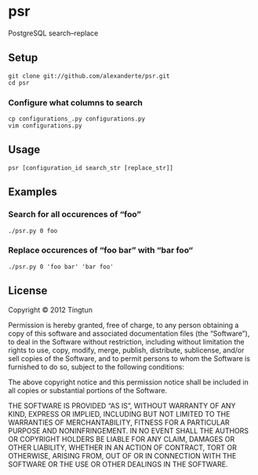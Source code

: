 # psr

PostgreSQL search–replace

## Setup

    git clone git://github.com/alexanderte/psr.git
    cd psr

### Configure what columns to search

    cp configurations_.py configurations.py
    vim configurations.py

## Usage

    psr [configuration_id search_str [replace_str]]

## Examples

### Search for all occurences of “foo”

    ./psr.py 0 foo

### Replace occurences of “foo bar” with “bar foo“

    ./psr.py 0 'foo bar' 'bar foo'

## License

Copyright © 2012 Tingtun

Permission is hereby granted, free of charge, to any person obtaining a copy of this software and associated documentation files (the “Software”), to deal in the Software without restriction, including without limitation the rights to use, copy, modify, merge, publish, distribute, sublicense, and/or sell copies of the Software, and to permit persons to whom the Software is furnished to do so, subject to the following conditions:

The above copyright notice and this permission notice shall be included in all copies or substantial portions of the Software.

THE SOFTWARE IS PROVIDED “AS IS”, WITHOUT WARRANTY OF ANY KIND, EXPRESS OR IMPLIED, INCLUDING BUT NOT LIMITED TO THE WARRANTIES OF MERCHANTABILITY, FITNESS FOR A PARTICULAR PURPOSE AND NONINFRINGEMENT. IN NO EVENT SHALL THE AUTHORS OR COPYRIGHT HOLDERS BE LIABLE FOR ANY CLAIM, DAMAGES OR OTHER LIABILITY, WHETHER IN AN ACTION OF CONTRACT, TORT OR OTHERWISE, ARISING FROM, OUT OF OR IN CONNECTION WITH THE SOFTWARE OR THE USE OR OTHER DEALINGS IN THE SOFTWARE.
